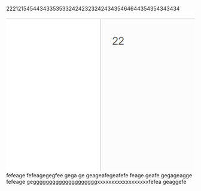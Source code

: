 222121545443433535332424232324243435464644354354343434
![](images/screenshot_1572354006521.png)
fefeage
fefeagegegfee
gega
ge
geageafegeafefe
feage
geafe
gegageagge
fefeage
geggggggggggggggggggggxxxxxxxxxxxxxxxxxxfefea
geaggefe
